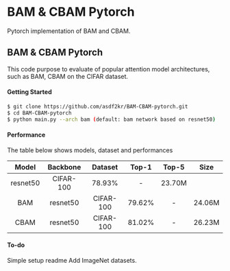 BAM & CBAM Pytorch
==================

Pytorch implementation of BAM and CBAM.
## BAM & CBAM Pytorch

This code purpose to evaluate of popular attention model architectures, such as BAM, CBAM on the CIFAR dataset.

#### Getting Started
```bash
$ git clone https://github.com/asdf2kr/BAM-CBAM-pytorch.git
$ cd BAM-CBAM-pytorch
$ python main.py --arch bam (default: bam network based on resnet50)
```

#### Performance
The table below shows models, dataset and performances

Model | Backbone | Dataset | Top-1 | Top-5 | Size
:----:| :----:| :------:| :----:|:-----:|:----:
 | resnet50 |CIFAR-100 | 78.93% | - | 23.70M
BAM | resnet50 |CIFAR-100 | 79.62% | - | 24.06M
CBAM | resnet50 |CIFAR-100 | 81.02% | - | 26.23M

#### To-do
Simple setup readme
Add ImageNet datasets.
